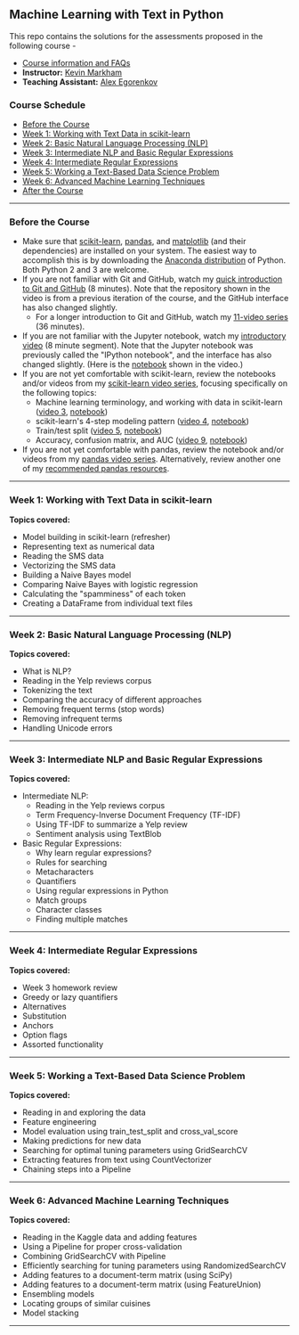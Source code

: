 ## Machine Learning with Text in Python

This repo contains the solutions for the assessments proposed in the following course - 

* [Course information and FAQs](http://www.dataschool.io/learn/)
* **Instructor:** [Kevin Markham](http://www.dataschool.io/about/)
* **Teaching Assistant:** [Alex Egorenkov](https://www.linkedin.com/in/aegorenkov)

### Course Schedule

* [Before the Course](#before-the-course)
* [Week 1: Working with Text Data in scikit-learn](#week-1-working-with-text-data-in-scikit-learn)
* [Week 2: Basic Natural Language Processing (NLP)](#week-2-basic-natural-language-processing-nlp)
* [Week 3: Intermediate NLP and Basic Regular Expressions](#week-3-intermediate-nlp-and-basic-regular-expressions)
* [Week 4: Intermediate Regular Expressions](#week-4-intermediate-regular-expressions)
* [Week 5: Working a Text-Based Data Science Problem](#week-5-working-a-text-based-data-science-problem)
* [Week 6: Advanced Machine Learning Techniques](#week-6-advanced-machine-learning-techniques)
* [After the Course](#after-the-course)

-----

### Before the Course

* Make sure that [scikit-learn](http://scikit-learn.org/stable/install.html), [pandas](http://pandas.pydata.org/pandas-docs/stable/install.html), and [matplotlib](http://matplotlib.org/users/installing.html) (and their dependencies) are installed on your system. The easiest way to accomplish this is by downloading the [Anaconda distribution](https://www.continuum.io/downloads) of Python. Both Python 2 and 3 are welcome.
* If you are not familiar with Git and GitHub, watch my [quick introduction to Git and GitHub](https://www.youtube.com/watch?v=zYG8B8q722g) (8 minutes). Note that the repository shown in the video is from a previous iteration of the course, and the GitHub interface has also changed slightly.
    * For a longer introduction to Git and GitHub, watch my [11-video series](https://www.youtube.com/playlist?list=PL5-da3qGB5IBLMp7LtN8Nc3Efd4hJq0kD) (36 minutes).
* If you are not familiar with the Jupyter notebook, watch my [introductory video](https://www.youtube.com/watch?v=IsXXlYVBt1M&t=4m57s) (8 minute segment). Note that the Jupyter notebook was previously called the "IPython notebook", and the interface has also changed slightly. (Here is the [notebook](https://github.com/justmarkham/scikit-learn-videos/blob/master/02_machine_learning_setup.ipynb) shown in the video.)
* If you are not yet comfortable with scikit-learn, review the notebooks and/or videos from my [scikit-learn video series](https://github.com/justmarkham/scikit-learn-videos), focusing specifically on the following topics:
    * Machine learning terminology, and working with data in scikit-learn ([video 3](https://www.youtube.com/watch?v=hd1W4CyPX58&list=PL5-da3qGB5ICeMbQuqbbCOQWcS6OYBr5A&index=3), [notebook](https://github.com/justmarkham/scikit-learn-videos/blob/master/03_getting_started_with_iris.ipynb))
    * scikit-learn's 4-step modeling pattern ([video 4](https://www.youtube.com/watch?v=RlQuVL6-qe8&list=PL5-da3qGB5ICeMbQuqbbCOQWcS6OYBr5A&index=4), [notebook](https://github.com/justmarkham/scikit-learn-videos/blob/master/04_model_training.ipynb))
    * Train/test split ([video 5](https://www.youtube.com/watch?v=0pP4EwWJgIU&list=PL5-da3qGB5ICeMbQuqbbCOQWcS6OYBr5A&index=5), [notebook](https://github.com/justmarkham/scikit-learn-videos/blob/master/05_model_evaluation.ipynb))
    * Accuracy, confusion matrix, and AUC ([video 9](https://www.youtube.com/watch?v=85dtiMz9tSo&list=PL5-da3qGB5ICeMbQuqbbCOQWcS6OYBr5A&index=9), [notebook](https://github.com/justmarkham/scikit-learn-videos/blob/master/09_classification_metrics.ipynb))
* If you are not yet comfortable with pandas, review the notebook and/or videos from my [pandas video series](https://github.com/justmarkham/pandas-videos). Alternatively, review another one of my [recommended pandas resources](http://www.dataschool.io/best-python-pandas-resources/).

-----

### Week 1: Working with Text Data in scikit-learn

**Topics covered:**
* Model building in scikit-learn (refresher)
* Representing text as numerical data
* Reading the SMS data
* Vectorizing the SMS data
* Building a Naive Bayes model
* Comparing Naive Bayes with logistic regression
* Calculating the "spamminess" of each token
* Creating a DataFrame from individual text files

-----

### Week 2: Basic Natural Language Processing (NLP)

**Topics covered:**
* What is NLP?
* Reading in the Yelp reviews corpus
* Tokenizing the text
* Comparing the accuracy of different approaches
* Removing frequent terms (stop words)
* Removing infrequent terms
* Handling Unicode errors
-----

### Week 3: Intermediate NLP and Basic Regular Expressions

**Topics covered:**
* Intermediate NLP:
    * Reading in the Yelp reviews corpus
    * Term Frequency-Inverse Document Frequency (TF-IDF)
    * Using TF-IDF to summarize a Yelp review
    * Sentiment analysis using TextBlob
* Basic Regular Expressions:
    * Why learn regular expressions?
    * Rules for searching
    * Metacharacters
    * Quantifiers
    * Using regular expressions in Python
    * Match groups
    * Character classes
    * Finding multiple matches

-----

### Week 4: Intermediate Regular Expressions

**Topics covered:**
* Week 3 homework review
* Greedy or lazy quantifiers
* Alternatives
* Substitution
* Anchors
* Option flags
* Assorted functionality

-----

### Week 5: Working a Text-Based Data Science Problem

**Topics covered:**
* Reading in and exploring the data
* Feature engineering
* Model evaluation using train_test_split and cross_val_score
* Making predictions for new data
* Searching for optimal tuning parameters using GridSearchCV
* Extracting features from text using CountVectorizer
* Chaining steps into a Pipeline

-----

### Week 6: Advanced Machine Learning Techniques

**Topics covered:**
* Reading in the Kaggle data and adding features
* Using a Pipeline for proper cross-validation
* Combining GridSearchCV with Pipeline
* Efficiently searching for tuning parameters using RandomizedSearchCV
* Adding features to a document-term matrix (using SciPy)
* Adding features to a document-term matrix (using FeatureUnion)
* Ensembling models
* Locating groups of similar cuisines
* Model stacking

-----
